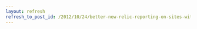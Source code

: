 ```yaml
---
layout: refresh
refresh_to_post_id: /2012/10/24/better-new-relic-reporting-on-sites-with-panels
---
```

